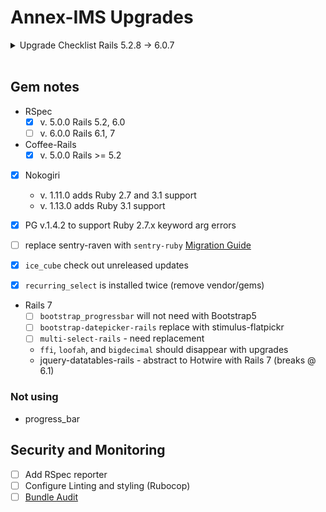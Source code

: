 # Annex-IMS Upgrades

<details><summary>Upgrade Checklist Rails 5.2.8 -> 6.0.7</summary>

### Pre-upgrade

- [x] Remove `vendor/gems`
- [x] Finish relevant deprecation messages before upgrade
- [x] Clean up bundle 
- [x] Upgrade RSPEC v. 5.0.0
- [x] Abstract `FactoryBot.create` calls
- [x] Passing tests

### Upgrade

- [x]  Run `bundle_report compatibility --rails-version=6.0.6` for incompatible gems
- [x]  Setup `next --init`, add conditional for rails upgrade, and upgrade bundle: `next bundle update`

**Rails Required Updates**

- [x]  Update Rails required per diff: [RailsDiffs](https://railsdiff.org/5.2.8/6.0.6)
- [x]  File diffs and `rails app:update`
- [x]  Passing Tests

### Post-Upgrade
- [x] Remove `mini-racer` gem
- [x] Update gems (see below)
- [ ] Upgrade Sentry Raven gem (see below) 

### Deprecations
**Rails**

- `app/assets/stylesheets/application.css`
  - [ ] autoprefixer: `app/assets/stylesheets/application.css.scss:1194:3`: Gradient has outdated direction syntax. New syntax is like `to left` instead of `right`
  - [ ] autoprefixer: `app/assets/stylesheets/application.css.scss:1233:3`: Gradient has outdated direction syntax. New syntax is like `to left` instead of `right`
  - [ ] autoprefixer: `app/assets/stylesheets/application.css.scss:1251:3`: Gradient has outdated direction syntax. New syntax is like `to left` instead of `right`
  - [ ] autoprefixer: `app/assets/stylesheets/application.css.scss:1281:3`: Gradient has outdated direction syntax. New syntax is like `to left` instead of `right`
  - [ ] autoprefixer: `app/assets/stylesheets/application.css.scss:1465:3`: Gradient has outdated direction syntax. New syntax is like `to left` instead of `right`

**RSpec**

</details><br />

## Gem notes

- RSpec
  - [x]  v. 5.0.0    Rails 5.2, 6.0
  - [ ]  v. 6.0.0    Rails 6.1, 7
  
- Coffee-Rails
  - [x]  v. 5.0.0 Rails >= 5.2

- [x] Nokogiri
  - v. 1.11.0 adds Ruby 2.7 and 3.1 support
  - v. 1.13.0 adds Ruby 3.1 support
- [x] PG v.1.4.2 to support Ruby 2.7.x keyword arg errors

- [ ] replace sentry-raven with `sentry-ruby` [Migration Guide](https://docs.sentry.io/platforms/ruby/migration/)
- [x] `ice_cube` check out unreleased updates
- [x] `recurring_select` is installed twice (remove vendor/gems)

- Rails 7
  - [ ] `bootstrap_progressbar` will not need with Bootstrap5
  - [ ] `bootstrap-datepicker-rails` replace with stimulus-flatpickr
  - [ ] `multi-select-rails` - need replacement
  - `ffi`, `loofah`, and `bigdecimal` should disappear with upgrades
  - jquery-datatables-rails - abstract to Hotwire with Rails 7 (breaks @ 6.1)

### Not using
- progress_bar

## Security and Monitoring
- [ ]  Add RSpec reporter
- [ ]  Configure Linting and styling (Rubocop)
- [ ]  [Bundle Audit](https://github.com/rubysec/bundler-audit#readme)
